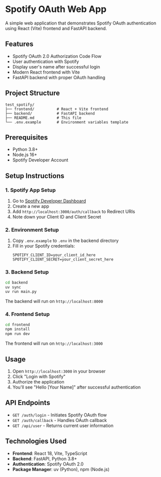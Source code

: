# Spotify OAuth Web App

A simple web application that demonstrates Spotify OAuth authentication using React (Vite) frontend and FastAPI backend.

## Features

- Spotify OAuth 2.0 Authorization Code Flow
- User authentication with Spotify
- Display user's name after successful login
- Modern React frontend with Vite
- FastAPI backend with proper OAuth handling

## Project Structure

```
test_spotify/
├── frontend/          # React + Vite frontend
├── backend/           # FastAPI backend
├── README.md          # This file
└── .env.example       # Environment variables template
```

## Prerequisites

- Python 3.8+
- Node.js 16+
- Spotify Developer Account

## Setup Instructions

### 1. Spotify App Setup

1. Go to [Spotify Developer Dashboard](https://developer.spotify.com/dashboard)
2. Create a new app
3. Add `http://localhost:3000/auth/callback` to Redirect URIs
4. Note down your Client ID and Client Secret

### 2. Environment Setup

1. Copy `.env.example` to `.env` in the backend directory
2. Fill in your Spotify credentials:
   ```
   SPOTIFY_CLIENT_ID=your_client_id_here
   SPOTIFY_CLIENT_SECRET=your_client_secret_here
   ```

### 3. Backend Setup

```bash
cd backend
uv sync
uv run main.py
```

The backend will run on `http://localhost:8000`

### 4. Frontend Setup

```bash
cd frontend
npm install
npm run dev
```

The frontend will run on `http://localhost:3000`

## Usage

1. Open `http://localhost:3000` in your browser
2. Click "Login with Spotify"
3. Authorize the application
4. You'll see "Hello [Your Name]" after successful authentication

## API Endpoints

- `GET /auth/login` - Initiates Spotify OAuth flow
- `GET /auth/callback` - Handles OAuth callback
- `GET /api/user` - Returns current user information

## Technologies Used

- **Frontend**: React 18, Vite, TypeScript
- **Backend**: FastAPI, Python 3.8+
- **Authentication**: Spotify OAuth 2.0
- **Package Manager**: uv (Python), npm (Node.js)
